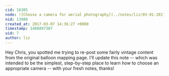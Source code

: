 ```yaml
---
cid: 16305
node: ![Choose a camera for aerial photography](../notes/liz/03-01-2017/choose-a-camera-for-aerial-photography)
nid: 13980
created_at: 2017-03-07 14:36:27 +0000
timestamp: 1488897387
uid: 7
author: liz
---
```


Hey Chris, you spotted me trying to re-post some fairly vintage content from the original balloon mapping page. I'll update this note -- which was intended to be the simplest, step-by-step place to learn how to choose an appropriate camera -- with your fresh notes, thanks!